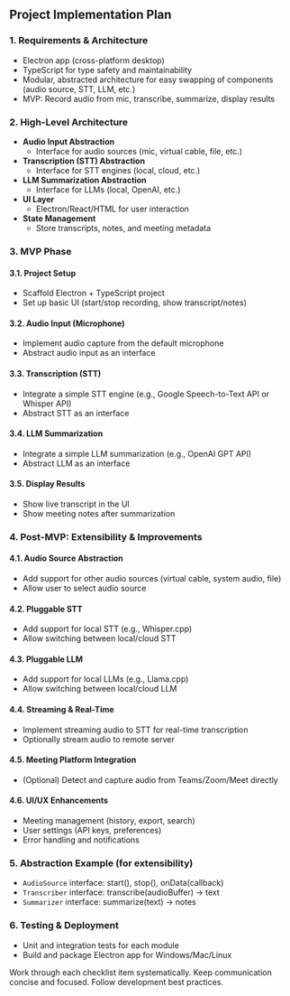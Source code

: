 ## Project Implementation Plan

### 1. Requirements & Architecture

- Electron app (cross-platform desktop)
- TypeScript for type safety and maintainability
- Modular, abstracted architecture for easy swapping of components (audio source, STT, LLM, etc.)
- MVP: Record audio from mic, transcribe, summarize, display results

### 2. High-Level Architecture

- **Audio Input Abstraction**
  - Interface for audio sources (mic, virtual cable, file, etc.)
- **Transcription (STT) Abstraction**
  - Interface for STT engines (local, cloud, etc.)
- **LLM Summarization Abstraction**
  - Interface for LLMs (local, OpenAI, etc.)
- **UI Layer**
  - Electron/React/HTML for user interaction
- **State Management**
  - Store transcripts, notes, and meeting metadata

### 3. MVP Phase

#### 3.1. Project Setup

- Scaffold Electron + TypeScript project
- Set up basic UI (start/stop recording, show transcript/notes)

#### 3.2. Audio Input (Microphone)

- Implement audio capture from the default microphone
- Abstract audio input as an interface

#### 3.3. Transcription (STT)

- Integrate a simple STT engine (e.g., Google Speech-to-Text API or Whisper API)
- Abstract STT as an interface

#### 3.4. LLM Summarization

- Integrate a simple LLM summarization (e.g., OpenAI GPT API)
- Abstract LLM as an interface

#### 3.5. Display Results

- Show live transcript in the UI
- Show meeting notes after summarization

### 4. Post-MVP: Extensibility & Improvements

#### 4.1. Audio Source Abstraction

- Add support for other audio sources (virtual cable, system audio, file)
- Allow user to select audio source

#### 4.2. Pluggable STT

- Add support for local STT (e.g., Whisper.cpp)
- Allow switching between local/cloud STT

#### 4.3. Pluggable LLM

- Add support for local LLMs (e.g., Llama.cpp)
- Allow switching between local/cloud LLM

#### 4.4. Streaming & Real-Time

- Implement streaming audio to STT for real-time transcription
- Optionally stream audio to remote server

#### 4.5. Meeting Platform Integration

- (Optional) Detect and capture audio from Teams/Zoom/Meet directly

#### 4.6. UI/UX Enhancements

- Meeting management (history, export, search)
- User settings (API keys, preferences)
- Error handling and notifications

### 5. Abstraction Example (for extensibility)

- `AudioSource` interface: start(), stop(), onData(callback)
- `Transcriber` interface: transcribe(audioBuffer) → text
- `Summarizer` interface: summarize(text) → notes

### 6. Testing & Deployment

- Unit and integration tests for each module
- Build and package Electron app for Windows/Mac/Linux

Work through each checklist item systematically.
Keep communication concise and focused.
Follow development best practices.
